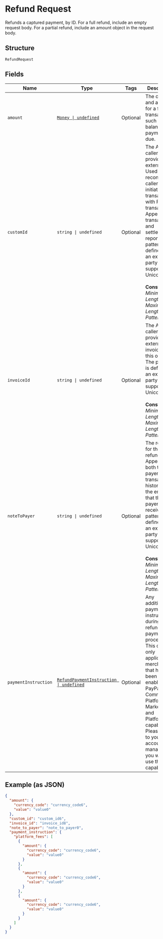 
# Refund Request

Refunds a captured payment, by ID. For a full refund, include an empty request body. For a partial refund, include an amount object in the request body.

## Structure

`RefundRequest`

## Fields

| Name | Type | Tags | Description |
|  --- | --- | --- | --- |
| `amount` | [`Money \| undefined`](../../doc/models/money.md) | Optional | The currency and amount for a financial transaction, such as a balance or payment due. |
| `customId` | `string \| undefined` | Optional | The API caller-provided external ID. Used to reconcile API caller-initiated transactions with PayPal transactions. Appears in transaction and settlement reports. The pattern is defined by an external party and supports Unicode.<br><br>**Constraints**: *Minimum Length*: `1`, *Maximum Length*: `127`, *Pattern*: `^.*$` |
| `invoiceId` | `string \| undefined` | Optional | The API caller-provided external invoice ID for this order. The pattern is defined by an external party and supports Unicode.<br><br>**Constraints**: *Minimum Length*: `1`, *Maximum Length*: `127`, *Pattern*: `^.*$` |
| `noteToPayer` | `string \| undefined` | Optional | The reason for the refund. Appears in both the payer's transaction history and the emails that the payer receives. The pattern is defined by an external party and supports Unicode.<br><br>**Constraints**: *Minimum Length*: `1`, *Maximum Length*: `255`, *Pattern*: `^.*$` |
| `paymentInstruction` | [`RefundPaymentInstruction \| undefined`](../../doc/models/refund-payment-instruction.md) | Optional | Any additional payments instructions during refund payment processing. This object is only applicable to merchants that have been enabled for PayPal Commerce Platform for Marketplaces and Platforms capability. Please speak to your account manager if you want to use this capability. |

## Example (as JSON)

```json
{
  "amount": {
    "currency_code": "currency_code6",
    "value": "value0"
  },
  "custom_id": "custom_id6",
  "invoice_id": "invoice_id8",
  "note_to_payer": "note_to_payer0",
  "payment_instruction": {
    "platform_fees": [
      {
        "amount": {
          "currency_code": "currency_code6",
          "value": "value0"
        }
      },
      {
        "amount": {
          "currency_code": "currency_code6",
          "value": "value0"
        }
      },
      {
        "amount": {
          "currency_code": "currency_code6",
          "value": "value0"
        }
      }
    ]
  }
}
```

